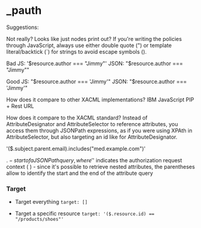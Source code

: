 # _pauth

Suggestions:


Not really? Looks like just nodes print out?
If you're writing the policies through JavaScript, always use either double quote (") or
template literal/backtick (`) for strings to avoid escape symbols (\).

Bad
JS: '$resource.author === "Jimmy"'
JSON: "$resource.author === \"Jimmy\""

Good
JS: "$resource.author === 'Jimmy'"
JSON: "$resource.author === 'Jimmy'"



How does it compare to other XACML implementations?
IBM JavaScript PIP + Rest URL

How does it compare to the XACML standard?
Instead of AttributeDesignator and AttributeSelector to reference attributes, you access them through
JSONPath expressions, as if you were using XPAth in AttributeSelector, but also targeting an id
like for AttributeDesignator.




'($.subject.parent.email).includes("med.example.com")'

$. - start of a JSONPath query, where '$' indicates the authorization request context
( ) - since it's possible to retrieve nested attributes,
the parentheses allow to identify the start and the end of the attribute query


### Target

* Target everything
`
target: []
`

* Target a specific resource
`
target: '($.resource.id) == "/products/shoes"'
`